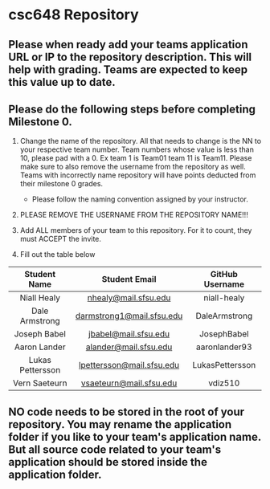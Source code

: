 # csc648 Repository

## Please when ready add your teams application URL or IP to the repository description. This will help with grading. Teams are expected to keep this value up to date.

## Please do the following steps before completing Milestone 0.
1. Change the name of the repository. All that needs to change is the NN to your respective team number. Team numbers whose value is less than 10, please pad with a 0. Ex team 1 is Team01 team 11 is Team11. Please make sure to also remove the username from the repository as well. Teams with incorrectly name repository will have points deducted from their milestone 0 grades.
      - Please follow the naming convention assigned by your instructor.

1. PLEASE REMOVE THE USERNAME FROM THE REPOSITORY NAME!!!

2. Add ALL members of your team to this repository. For it to count, they must ACCEPT the invite.

3. Fill out the table below


| Student Name | Student Email | GitHub Username |
|    :---:     |     :---:     |     :---:       |
| Niall Healy  | nhealy@mail.sfsu.edu | niall-healy                 |
| Dale Armstrong     |   darmstrong1@mail.sfsu.edu            | DaleArmstrong                 |
| Joseph Babel     |  jbabel@mail.sfsu.edu           |  JosephBabel             |
| Aaron Lander   | alander@mail.sfsu.edu            |  aaronlander93             |
| Lukas Pettersson     |  lpettersson@mail.sfsu.edu         | LukasPettersson            |
| Vern Saeteurn | vsaeteurn@mail.sfsu.edu           |  vdiz510               |

## NO code needs to be stored in the root of your repository. You may rename the application folder if you like to your team's application name. But all source code related to your team's application should be stored inside the application folder.
